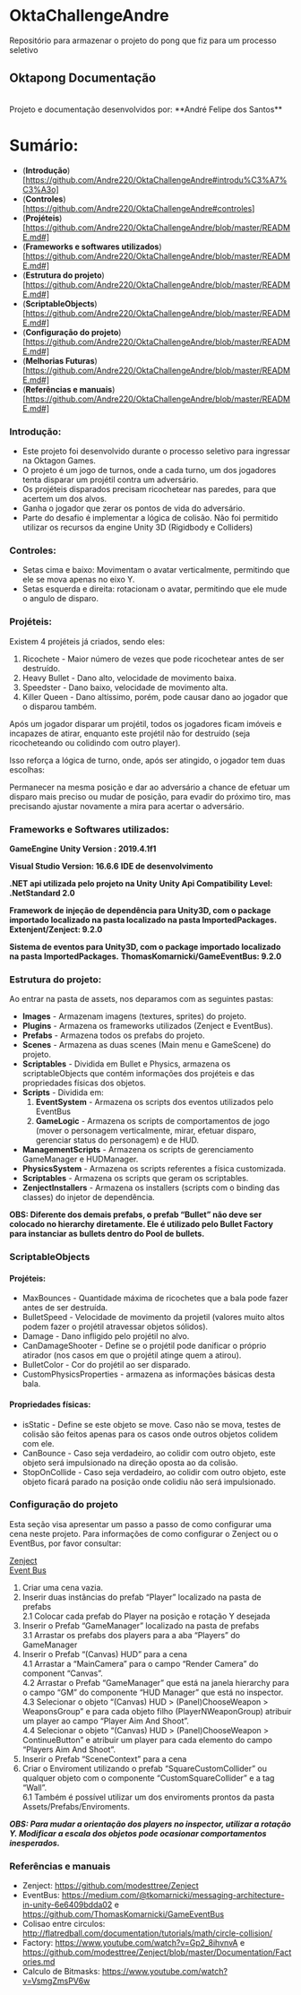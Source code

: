 # OktaChallengeAndre

Repositório para armazenar o projeto do pong que fiz para um processo seletivo
</br>

## Oktapong Documentação

</br>
Projeto e documentação desenvolvidos por: **André Felipe dos Santos** </br>

# Sumário:

* (**Introdução**)[https://github.com/Andre220/OktaChallengeAndre#introdu%C3%A7%C3%A3o]
* (**Controles**)[https://github.com/Andre220/OktaChallengeAndre#controles]
* (**Projéteis**)[https://github.com/Andre220/OktaChallengeAndre/blob/master/README.md#]
* (**Frameworks e softwares utilizados**)[https://github.com/Andre220/OktaChallengeAndre/blob/master/README.md#]
* (**Estrutura do projeto**)[https://github.com/Andre220/OktaChallengeAndre/blob/master/README.md#]
* (**ScriptableObjects**)[https://github.com/Andre220/OktaChallengeAndre/blob/master/README.md#]
* (**Configuração do projeto**)[https://github.com/Andre220/OktaChallengeAndre/blob/master/README.md#]
* (**Melhorias Futuras**)[https://github.com/Andre220/OktaChallengeAndre/blob/master/README.md#]
* (**Referências e manuais**)[https://github.com/Andre220/OktaChallengeAndre/blob/master/README.md#]

### Introdução:

* Este projeto foi desenvolvido durante o processo seletivo para ingressar na Oktagon Games.
* O projeto é um jogo de turnos, onde a cada turno, um dos jogadores tenta disparar um projétil contra um adversário.
* Os projéteis disparados precisam ricochetear nas paredes, para que acertem um dos alvos.
* Ganha o jogador que zerar os pontos de vida do adversário.
* Parte do desafio é implementar a lógica de colisão. Não foi permitido utilizar os recursos da engine Unity 3D (Rigidbody e Colliders)

### Controles:

* Setas cima e baixo: Movimentam o avatar verticalmente, permitindo que ele se mova apenas no eixo Y.
* Setas esquerda e direita: rotacionam o avatar, permitindo que ele mude o angulo de disparo.

### Projéteis:

Existem 4 projéteis já criados, sendo eles:

1. Ricochete - Maior número de vezes que pode ricochetear antes de ser destruído.
2. Heavy Bullet - Dano alto, velocidade de movimento baixa.
3. Speedster - Dano baixo, velocidade de movimento alta.
4. Killer Queen - Dano altíssimo, porém, pode causar dano ao jogador que o disparou também.

Após um jogador disparar um projétil, todos os jogadores ficam imóveis e incapazes de atirar, enquanto este projétil não for destruído (seja ricocheteando ou colidindo com outro player).

Isso reforça a lógica de turno, onde, após ser atingido, o jogador tem duas escolhas:

Permanecer na mesma posição e dar ao adversário a chance de efetuar um disparo mais preciso
ou mudar de posição, para evadir do próximo tiro, mas precisando ajustar novamente a mira para acertar o adversário.

### Frameworks e Softwares utilizados:

**GameEngine**
**Unity Version : 2019.4.1f1**

**Visual Studio Version: 16.6.6**
**IDE de desenvolvimento**

**.NET api utilizada pelo projeto na Unity**
**Unity Api Compatibility Level: .NetStandard 2.0**

**Framework de injeção de dependência para Unity3D, com o package importado localizado na pasta localizado na pasta ImportedPackages.**
**Extenjent/Zenject: 9.2.0**

**Sistema de eventos para Unity3D, com o package importado localizado na pasta ImportedPackages.**
**ThomasKomarnicki/GameEventBus: 9.2.0**

### Estrutura do projeto:

Ao entrar na pasta de assets, nos deparamos com as seguintes pastas:

* **Images** - Armazenam imagens (textures, sprites) do projeto. </br>
* **Plugins** - Armazena os frameworks utilizados (Zenject e EventBus). </br>
* **Prefabs** - Armazena todos os prefabs do projeto. </br>
* **Scenes** - Armazena as duas scenes (Main menu e GameScene) do projeto. </br>
* **Scriptables** - Dividida em Bullet e Physics, armazena os scriptableObjects que contém informações dos projéteis e das propriedades físicas dos objetos. </br>
* **Scripts** - Dividida em:</br>
	1. **EventSystem** - Armazena os scripts dos eventos utilizados pelo EventBus
	2. **GameLogic** - Armazena os scripts de comportamentos de jogo (mover o personagem verticalmente, mirar, efetuar disparo, gerenciar status do personagem) e de HUD. </br>
* **ManagementScripts** - Armazena os scripts de gerenciamento GameManager e HUDManager. </br>
* **PhysicsSystem** - Armazena os scripts referentes a física customizada. </br>
* **Scriptables** - Armazena os scripts que geram os scriptables. </br>
* **ZenjectInstallers** - Armazena os installers (scripts com o binding das classes) do injetor de dependência. </br>

**OBS: Diferente dos demais prefabs, o prefab “Bullet” não deve ser colocado no hierarchy diretamente. Ele é utilizado pelo Bullet Factory para instanciar as bullets dentro do Pool de bullets.**

### ScriptableObjects

#### Projéteis:

* MaxBounces - Quantidade máxima de ricochetes que a bala pode fazer antes de ser destruída.
* BulletSpeed - Velocidade de movimento da projetil (valores muito altos podem fazer o projétil atravessar objetos sólidos).
* Damage - Dano infligido pelo projétil no alvo.
* CanDamageShooter - Define se o projétil pode danificar o próprio atirador (nos casos em que o projétil atinge quem a atirou).
* BulletColor - Cor do projétil ao ser disparado.
* CustomPhysicsProperties - armazena as informações básicas desta bala.

#### Propriedades físicas:

* isStatic - Define se este objeto se move. Caso não se mova, testes de colisão são feitos apenas para os casos onde outros objetos colidem com ele.
* CanBounce - Caso seja verdadeiro, ao colidir com outro objeto, este objeto será impulsionado na direção oposta ao da colisão.
* StopOnCollide - Caso seja verdadeiro, ao colidir com outro objeto, este objeto ficará parado na posição onde colidiu não será impulsionado.

### Configuração do projeto

Esta seção visa apresentar um passo a passo de como configurar uma cena neste projeto.
Para informações de como configurar o Zenject ou o EventBus, por favor consultar:

[Zenject](https://github.com/modesttree/Zenject) </br>
[Event Bus](https://medium.com/@tkomarnicki/messaging-architecture-in-unity-6e6409bdda02)

1. Criar uma cena vazia.
2. Inserir duas instâncias do prefab “Player” localizado na pasta de prefabs </br>
	2.1 Colocar cada prefab do Player na posição e rotação Y desejada </br>
3. Inserir o Prefab “GameManager” localizado na pasta de prefabs </br>
	3.1 Arrastar os prefabs dos players para a aba “Players” do GameManager </br>
4. Inserir o Prefab “(Canvas) HUD” para a cena </br>
        4.1 Arrastar a “MainCamera” para o campo “Render Camera” do component “Canvas”. </br>
        4.2 Arrastar o Prefab “GameManager” que está na janela hierarchy para o campo “GM” do componente “HUD Manager” que está no inspector. </br>
        4.3 Selecionar o objeto “(Canvas) HUD > (Panel)ChooseWeapon > WeaponsGroup” e para cada objeto filho (PlayerNWeaponGroup) atribuir um player ao campo “Player Aim And Shoot”. </br>
        4.4 Selecionar o objeto “(Canvas) HUD > (Panel)ChooseWeapon > ContinueButton” e atribuir um player para cada elemento do campo “Players Aim And Shoot”.</br>
5. Inserir o Prefab “SceneContext” para a cena
6. Criar o Enviroment utilizando o prefab “SquareCustomCollider” ou qualquer objeto com o componente “CustomSquareCollider” e a tag “Wall”. </br>
6.1 Também é possível utilizar um dos enviroments prontos da pasta Assets/Prefabs/Enviroments.

***OBS: Para mudar a orientação dos players no inspector, utilizar a rotação Y. Modificar a escala dos objetos pode ocasionar comportamentos inesperados.***

### Referências e manuais

* Zenject: https://github.com/modesttree/Zenject
* EventBus: https://medium.com/@tkomarnicki/messaging-architecture-in-unity-6e6409bdda02 e https://github.com/ThomasKomarnicki/GameEventBus
* Colisao entre circulos: http://flatredball.com/documentation/tutorials/math/circle-collision/
* Factory: https://www.youtube.com/watch?v=Gp2_8ihvnvA e https://github.com/modesttree/Zenject/blob/master/Documentation/Factories.md
* Calculo de Bitmasks: https://www.youtube.com/watch?v=VsmgZmsPV6w
